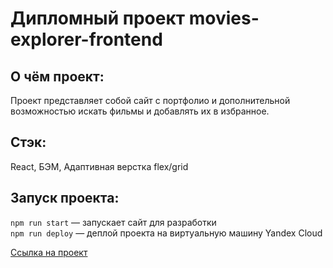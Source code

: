 # Дипломный проект movies-explorer-frontend

## О чём проект:
Проект представляет собой сайт с портфолио и дополнительной возможностью искать фильмы и добавлять их в избранное.

## Стэк: 
React, БЭМ, Адаптивная верстка flex/grid

## Запуск проекта:

`npm run start` — запускает сайт для разработки <br>
`npm run deploy` — деплой проекта на виртуальную машину Yandex Cloud

[Ссылка на проект](https://futurecat-diploma.nomoredomains.club/)

